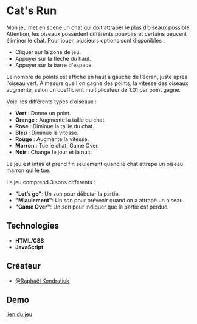 # Cat's Run
Mon jeu met en scène un chat qui doit attraper le plus d’oiseaux possible. Attention, les oiseaux possèdent différents pouvoirs et certains peuvent éliminer le chat. Pour jouer, plusieurs options sont disponibles :
- Cliquer sur la zone de jeu.
- Appuyer sur la flèche du haut.
- Appuyer sur la barre d'espace.

Le nombre de points est affiché en haut à gauche de l’écran, juste après l’oiseau vert. À mesure que l'on gagne des points, la vitesse des oiseaux augmente, selon un coefficient multiplicateur de 1.01 par point gagné.

Voici les différents types d’oiseaux :
- **Vert** : Donne un point.
- **Orange** : Augmente la taille du chat.
- **Rose** : Diminue la taille du chat.
- **Bleu** : Diminue la vitesse.
- **Rouge** : Augmente la vitesse.
- **Marron** : Tue le chat, Game Over.
- **Noir** : Change le jour et la nuit.

Le jeu est infini et prend fin seulement quand le chat attrape un oiseau marron qui le tue.


Le jeu comprend 3 sons différents :
- **"Let’s go"**: Un son pour débuter la partie.
- **"Miaulement"**: Un son pour prévenir quand on a attrapé un oiseau.
- **"Game Over"**: Un son pour indiquer que la partie est perdue.

## Technologies

- **HTML/CSS**
- **JavaScript**

## Créateur

- [@Raphaël Kondratiuk](https://github.com/Raphael-K-78/)


## Demo
[lien du jeu](http://jeujs.raphael.kondratiuk.mmi-velizy.fr/)
